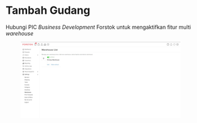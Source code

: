 # Tambah Gudang

Hubungi PIC _Business Development_ Forstok untuk mengaktifkan fitur multi _warehouse_

<figure><img src="../../.gitbook/assets/Screenshot 2022-11-25 094946.jpg" alt=""><figcaption></figcaption></figure>
